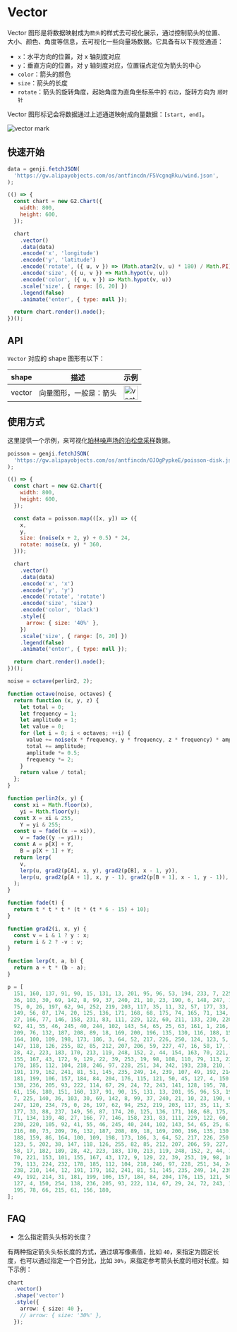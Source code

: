 # Vector

Vector 图形是将数据映射成为`箭头`的样式去可视化展示，通过控制箭头的位置、大小、颜色、角度等信息，去可视化一些向量场数据。它具备有以下视觉通道：

- `x`：水平方向的位置，对 x 轴刻度对应
- `y`：垂直方向的位置，对 y 轴刻度对应，位置锚点定位为箭头的中心
- `color`：箭头的颜色
- `size`：箭头的长度
- `rotate`：箭头的旋转角度，起始角度为直角坐标系中的 `右边`，旋转方向为 `顺时针`

Vector 图形标记会将数据通过上述通道映射成向量数据：`[start, end]`。

![vector mark](https://gw.alipayobjects.com/zos/antfincdn/c9nPWlX5Au/vector.png)

## 快速开始

```js | table "pin: false"
data = genji.fetchJSON(
  'https://gw.alipayobjects.com/os/antfincdn/F5VcgnqRku/wind.json',
);
```

```js
(() => {
  const chart = new G2.Chart({
    width: 800,
    height: 600,
  });

  chart
    .vector()
    .data(data)
    .encode('x', 'longitude')
    .encode('y', 'latitude')
    .encode('rotate', ({ u, v }) => (Math.atan2(v, u) * 180) / Math.PI)
    .encode('size', ({ u, v }) => Math.hypot(v, u))
    .encode('color', ({ u, v }) => Math.hypot(v, u))
    .scale('size', { range: [6, 20] })
    .legend(false)
    .animate('enter', { type: null });

  return chart.render().node();
})();
```

## API

`Vector` 对应的 shape 图形有以下：

| shape  | 描述                   | 示例                                                                                                                                        |
| ------ | ---------------------- | ------------------------------------------------------------------------------------------------------------------------------------------- |
| vector | 向量图形，一般是：箭头 | <img alt="vector shape" height="32" src="https://gw.alipayobjects.com/zos/antfincdn/lmyyvRSApY/a490f7fc-fcba-44f0-baaa-894f8f442c53.png" /> |

## 使用方式

这里提供一个示例，来可视化[珀林噪声场的泊松盘采样](https://observablehq.com/@observablehq/plot-vector?collection=@observablehq/plot#cell-178)数据。

```js | dom "pin: false"
poisson = genji.fetchJSON(
  'https://gw.alipayobjects.com/os/antfincdn/OJOgPypkeE/poisson-disk.json',
);
```

```js
(() => {
  const chart = new G2.Chart({
    width: 800,
    height: 600,
  });

  const data = poisson.map(([x, y]) => ({
    x,
    y,
    size: (noise(x + 2, y) + 0.5) * 24,
    rotate: noise(x, y) * 360,
  }));

  chart
    .vector()
    .data(data)
    .encode('x', 'x')
    .encode('y', 'y')
    .encode('rotate', 'rotate')
    .encode('size', 'size')
    .encode('color', 'black')
    .style({
      arrow: { size: '40%' },
    })
    .scale('size', { range: [6, 20] })
    .legend(false)
    .animate('enter', { type: null });

  return chart.render().node();
})();
```

```js | dom "pin: false"
noise = octave(perlin2, 2);

function octave(noise, octaves) {
  return function (x, y, z) {
    let total = 0;
    let frequency = 1;
    let amplitude = 1;
    let value = 0;
    for (let i = 0; i < octaves; ++i) {
      value += noise(x * frequency, y * frequency, z * frequency) * amplitude;
      total += amplitude;
      amplitude *= 0.5;
      frequency *= 2;
    }
    return value / total;
  };
}

function perlin2(x, y) {
  const xi = Math.floor(x),
    yi = Math.floor(y);
  const X = xi & 255,
    Y = yi & 255;
  const u = fade((x -= xi)),
    v = fade((y -= yi));
  const A = p[X] + Y,
    B = p[X + 1] + Y;
  return lerp(
    v,
    lerp(u, grad2(p[A], x, y), grad2(p[B], x - 1, y)),
    lerp(u, grad2(p[A + 1], x, y - 1), grad2(p[B + 1], x - 1, y - 1)),
  );
}

function fade(t) {
  return t * t * t * (t * (t * 6 - 15) + 10);
}

function grad2(i, x, y) {
  const v = i & 1 ? y : x;
  return i & 2 ? -v : v;
}

function lerp(t, a, b) {
  return a + t * (b - a);
}
```

```js | dom "pin: false"
p = [
  151, 160, 137, 91, 90, 15, 131, 13, 201, 95, 96, 53, 194, 233, 7, 225, 140,
  36, 103, 30, 69, 142, 8, 99, 37, 240, 21, 10, 23, 190, 6, 148, 247, 120, 234,
  75, 0, 26, 197, 62, 94, 252, 219, 203, 117, 35, 11, 32, 57, 177, 33, 88, 237,
  149, 56, 87, 174, 20, 125, 136, 171, 168, 68, 175, 74, 165, 71, 134, 139, 48,
  27, 166, 77, 146, 158, 231, 83, 111, 229, 122, 60, 211, 133, 230, 220, 105,
  92, 41, 55, 46, 245, 40, 244, 102, 143, 54, 65, 25, 63, 161, 1, 216, 80, 73,
  209, 76, 132, 187, 208, 89, 18, 169, 200, 196, 135, 130, 116, 188, 159, 86,
  164, 100, 109, 198, 173, 186, 3, 64, 52, 217, 226, 250, 124, 123, 5, 202, 38,
  147, 118, 126, 255, 82, 85, 212, 207, 206, 59, 227, 47, 16, 58, 17, 182, 189,
  28, 42, 223, 183, 170, 213, 119, 248, 152, 2, 44, 154, 163, 70, 221, 153, 101,
  155, 167, 43, 172, 9, 129, 22, 39, 253, 19, 98, 108, 110, 79, 113, 224, 232,
  178, 185, 112, 104, 218, 246, 97, 228, 251, 34, 242, 193, 238, 210, 144, 12,
  191, 179, 162, 241, 81, 51, 145, 235, 249, 14, 239, 107, 49, 192, 214, 31,
  181, 199, 106, 157, 184, 84, 204, 176, 115, 121, 50, 45, 127, 4, 150, 254,
  138, 236, 205, 93, 222, 114, 67, 29, 24, 72, 243, 141, 128, 195, 78, 66, 215,
  61, 156, 180, 151, 160, 137, 91, 90, 15, 131, 13, 201, 95, 96, 53, 194, 233,
  7, 225, 140, 36, 103, 30, 69, 142, 8, 99, 37, 240, 21, 10, 23, 190, 6, 148,
  247, 120, 234, 75, 0, 26, 197, 62, 94, 252, 219, 203, 117, 35, 11, 32, 57,
  177, 33, 88, 237, 149, 56, 87, 174, 20, 125, 136, 171, 168, 68, 175, 74, 165,
  71, 134, 139, 48, 27, 166, 77, 146, 158, 231, 83, 111, 229, 122, 60, 211, 133,
  230, 220, 105, 92, 41, 55, 46, 245, 40, 244, 102, 143, 54, 65, 25, 63, 161, 1,
  216, 80, 73, 209, 76, 132, 187, 208, 89, 18, 169, 200, 196, 135, 130, 116,
  188, 159, 86, 164, 100, 109, 198, 173, 186, 3, 64, 52, 217, 226, 250, 124,
  123, 5, 202, 38, 147, 118, 126, 255, 82, 85, 212, 207, 206, 59, 227, 47, 16,
  58, 17, 182, 189, 28, 42, 223, 183, 170, 213, 119, 248, 152, 2, 44, 154, 163,
  70, 221, 153, 101, 155, 167, 43, 172, 9, 129, 22, 39, 253, 19, 98, 108, 110,
  79, 113, 224, 232, 178, 185, 112, 104, 218, 246, 97, 228, 251, 34, 242, 193,
  238, 210, 144, 12, 191, 179, 162, 241, 81, 51, 145, 235, 249, 14, 239, 107,
  49, 192, 214, 31, 181, 199, 106, 157, 184, 84, 204, 176, 115, 121, 50, 45,
  127, 4, 150, 254, 138, 236, 205, 93, 222, 114, 67, 29, 24, 72, 243, 141, 128,
  195, 78, 66, 215, 61, 156, 180,
];
```

## FAQ

- 怎么指定箭头头标的长度？

有两种指定箭头头标长度的方式，通过填写像素值，比如 `40`，来指定为固定长度，也可以通过指定一个百分比，比如 `30%`，来指定参考箭头长度的相对长度。如下示例：

```ts
chart
  .vector()
  .shape('vector')
  .style({
    arrow: { size: 40 },
    // arrow: { size: '30%' },
  });
```

